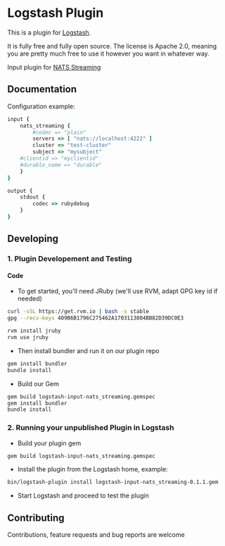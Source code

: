 # Logstash Plugin

This is a plugin for [Logstash](https://github.com/elastic/logstash).

It is fully free and fully open source. The license is Apache 2.0, meaning you
are pretty much free to use it however you want in whatever way.

Input plugin for [NATS Streaming](https://nats.io/documentation/streaming/nats-streaming-intro/)

## Documentation

Configuration example:

```ruby
input {
	nats_streaming {
		#codec => "plain"
		servers => [ "nats://localhost:4222" ]
		cluster => "test-cluster"
		subject => "mysubject"
    #clientid => "myclientid"
    #durable_name => "durable"
	}
}

output {
	stdout {
		codec => rubydebug
	}
}
```

## Developing

### 1. Plugin Developement and Testing

#### Code

- To get started, you'll need JRuby (we'll use RVM, adapt GPG key id if needed)

```sh
curl -sSL https://get.rvm.io | bash -s stable
gpg --recv-keys 409B6B1796C275462A1703113804BB82D39DC0E3

rvm install jruby
rvm use jruby
```

- Then install bundler and run it on our plugin repo

```sh
gem install bundler
bundle install
```

- Build our Gem

```sh
gem build logstash-input-nats_streaming.gemspec
gem install bundler
bundle install
```

### 2. Running your unpublished Plugin in Logstash

- Build your plugin gem
```sh
gem build logstash-input-nats_streaming.gemspec
```
- Install the plugin from the Logstash home, example:
```sh
bin/logstash-plugin install logstash-input-nats_streaming-0.1.1.gem
```
- Start Logstash and proceed to test the plugin

## Contributing

Contributions, feature requests and bug reports are welcome
